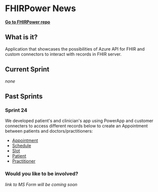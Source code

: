 # FHIRPower News

[**Go to FHIRPower repo**](https://github.com/microsoft/FHIRPower)

## What is it?

Application that showcases the possibilities of Azure API for FHIR and custom connectors to interact with records in FHIR server.

## Current Sprint

*none*

## Past Sprints

### Sprint 24

We developed patient's and clinician's app using PowerApp and customer connecters to access different records below to create an Appointment between patients and doctors/practitioners:

- [Appointment](https://www.hl7.org/fhir/appointment.html)
- [Schedule](https://www.hl7.org/fhir/schedule.html)
- [Slot](https://www.hl7.org/fhir/slot.html)
- [Patient](https://www.hl7.org/fhir/patient.html)
- [Practitioner](https://www.hl7.org/fhir/practitioner.html) 

### Would you like to be involved?
*link to MS Form will be coming soon*
